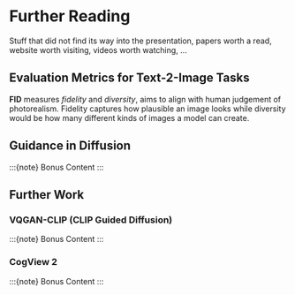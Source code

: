 # Further Reading

Stuff that did not find its way into the presentation, papers worth a
read, website worth visiting, videos worth watching, ...

## Evaluation Metrics for Text-2-Image Tasks

**FID** measures *fidelity* and *diversity*, aims to align with human judgement
of photorealism. Fidelity captures how plausible an image looks while
diversity would be how many different kinds of images a model can create.

## Guidance in Diffusion

:::{note}
Bonus Content
:::



## Further Work

### VQGAN-CLIP (CLIP Guided Diffusion)

:::{note}
Bonus Content
:::

### CogView 2

:::{note}
Bonus Content
:::
